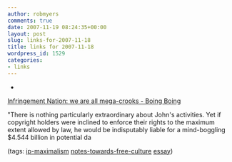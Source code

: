 ```yaml
---
author: robmyers
comments: true
date: 2007-11-19 08:24:35+00:00
layout: post
slug: links-for-2007-11-18
title: links for 2007-11-18
wordpress_id: 1529
categories:
- links
---
```


  

  *   


[Infringement Nation: we are all mega-crooks - Boing Boing](http://www.boingboing.net/2007/11/17/infringement-nation.html)

  


"There is nothing particularly extraordinary about John's activities. Yet if copyright holders were inclined to enforce their rights to the maximum extent allowed by law, he would be indisputably liable for a mind-boggling $4.544 billion in potential da

  


(tags: [ip-maximalism](http://del.icio.us/robmyers/ip-maximalism) [notes-towards-free-culture](http://del.icio.us/robmyers/notes-towards-free-culture) [essay](http://del.icio.us/robmyers/essay))

  

  
  


